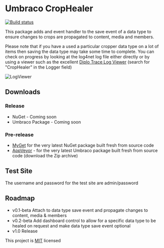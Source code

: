 # Umbraco CropHealer #

[![Build status](https://ci.appveyor.com/api/projects/status/roiahbr11qae79k8?svg=true)](https://ci.appveyor.com/project/JeavonLeopold/umbraco-crop-healer)

This package adds and event handler to the save event of a data type to ensure changes to crops are propagated to content, media and members.

Please note that if you have a used a particular cropper data type on a lot of items then saving the data type may take some time to complete. You can check on progress by looking at the log4net log file either directly or by using a viewer such as the excellent [Diplo Trace Log Viewer](http://our.umbraco.org/projects/developer-tools/diplo-trace-log-viewer) (search for "CropHealer" in the Logger field)

![LogViewer](https://raw.githubusercontent.com/Jeavon/Umbraco-Crop-Healer/master/Docs/LogViewer.jpg)

## Downloads ##

### Release ###

- NuGet - Coming soon
- Umbraco Package - Coming soon

### Pre-release ###

- [MyGet](https://www.myget.org/gallery/umbraco-crop-healer) for the very latest NuGet package built fresh from source code
- [AppVeyor](https://ci.appveyor.com/project/JeavonLeopold/umbraco-crop-healer/build/artifacts) - for the very latest Umbraco package built fresh from source code (download the Zip archive)


## Test Site ##

The username and password for the test site are admin/password

## Roadmap ##

- v0.1-beta Attach to data type save event and propagate changes to content, media & members
- v0.2-beta Add dashboard control to allow for a specific data type to be healed on request and make data type save event optional
- v1.0 Release

This project is [MIT](http://opensource.org/licenses/mit-license.php) licensed